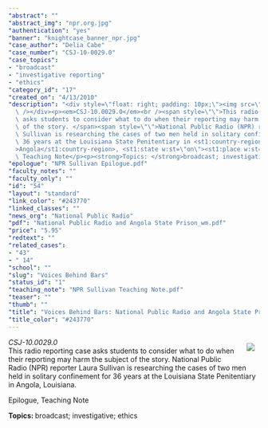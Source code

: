 ```yaml
---
"abstract": ""
"abstract_img": "npr.org.jpg"
"authentication": "yes"
"banner": "knightcase_banner_npr.jpg"
"case_author": "Delia Cabe"
"case_number": "CSJ-10-0029.0"
"case_topics":
- "broadcast"
- "investigative reporting"
- "ethics"
"category_id": "17"
"created_on": "4/13/2010"
"description": "<div style=\"float: right; padding: 10px;\"><img src=\"/casestudy/files/photos/409/abstract.jpg\"\
  \ /></div><p><em>CSJ-10.0029.0</em><br /><span style=\"\">This radio reporting case\
  \ asks students to consider what to do when their reporting may harm the subject\
  \ of the story. </span><span style=\"\">National Public Radio (NPR) reporter Laura\
  \ Sullivan is researching the cases of two men held in solitary confinement for\
  \ 36 years at the Louisiana State Penitentiary in <st1:country-region w:st=\"on\"\
  >Angola</st1:country-region>, <st1:state w:st=\"on\"><st1:place w:st=\"on\">Louisiana</st1:place></st1:state>.</span></p><p>Epilogue,\
  \ Teaching Note</p><p><strong>Topics: </strong>broadcast; investigative; ethics</p>"
"epologue": "NPR Sullivan Epilogue.pdf"
"faculty_notes": ""
"faculty_only": ""
"id": "54"
"layout": "standard"
"link_color": "#243770"
"linked_classes": ""
"news_org": "National Public Radio"
"pdf": "National Public Radio and Angola State Prison_wm.pdf"
"price": "5.95"
"redtext": ""
"related_cases":
- "43"
- " 14"
"school": ""
"slug": "Voices Behind Bars"
"status_id": "1"
"teaching_note": "NPR Sullivan Teaching Note.pdf"
"teaser": ""
"thumb": ""
"title": "Voices Behind Bars: National Public Radio and Angola State Prison"
"title_color": "#243770"
---
```

<div style="float: right; padding: 10px;"><img src="/casestudy/files/photos/409/abstract.jpg" /></div><p><em>CSJ-10.0029.0</em><br /><span style="">This radio reporting case asks students to consider what to do when their reporting may harm the subject of the story. </span><span style="">National Public Radio (NPR) reporter Laura Sullivan is researching the cases of two men held in solitary confinement for 36 years at the Louisiana State Penitentiary in <st1:country-region w:st="on">Angola</st1:country-region>, <st1:state w:st="on"><st1:place w:st="on">Louisiana</st1:place></st1:state>.</span></p><p>Epilogue, Teaching Note</p><p><strong>Topics: </strong>broadcast; investigative; ethics</p>
